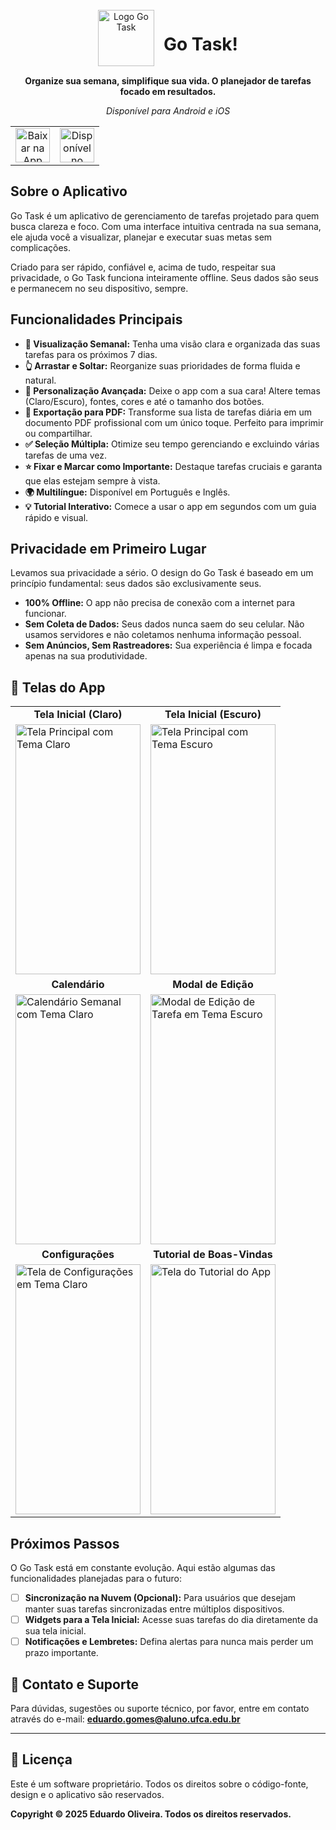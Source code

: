 <div align="center">
  <div style="display: flex; align-items: center; justify-content: center;">
    <img src="https://github.com/user-attachments/assets/f669fcc8-db9c-4959-8bdc-aa7e4fb64572" alt="Logo Go Task" width="90px" />
    <h1 style="margin-left: 15px;">Go Task!</h1>
  </div>
  <p>
    <strong>Organize sua semana, simplifique sua vida. O planejador de tarefas focado em resultados.</strong>
  </p>
  <p>
    <em>Disponível para Android e iOS</em>
  </p>
</div>

<div align="center">
  <table>
    <tr>
      <td align="center">
        <a href="URL_DA_SUA_APP_STORE">
          <img src="https://developer.apple.com/assets/elements/badges/download-on-the-app-store.svg" alt="Baixar na App Store" height="55px">
        </a>
      </td>
      <td align="center">
        <a href="URL_DA_SUA_GOOGLE_PLAY">
          <img src="https://play.google.com/intl/en_us/badges/static/images/badges/pt-br_badge_web_generic.png" alt="Disponível no Google Play" height="55px">
        </a>
      </td>
    </tr>
  </table>
</div>

## Sobre o Aplicativo

Go Task é um aplicativo de gerenciamento de tarefas projetado para quem busca clareza e foco. Com uma interface intuitiva centrada na sua semana, ele ajuda você a visualizar, planejar e executar suas metas sem complicações.

Criado para ser rápido, confiável e, acima de tudo, respeitar sua privacidade, o Go Task funciona inteiramente offline. Seus dados são seus e permanecem no seu dispositivo, sempre.

## Funcionalidades Principais

* **📅 Visualização Semanal:** Tenha uma visão clara e organizada das suas tarefas para os próximos 7 dias.
* **👆 Arrastar e Soltar:** Reorganize suas prioridades de forma fluida e natural.
* **🎨 Personalização Avançada:** Deixe o app com a sua cara! Altere temas (Claro/Escuro), fontes, cores e até o tamanho dos botões.
* **📄 Exportação para PDF:** Transforme sua lista de tarefas diária em um documento PDF profissional com um único toque. Perfeito para imprimir ou compartilhar.
* **✅ Seleção Múltipla:** Otimize seu tempo gerenciando e excluindo várias tarefas de uma vez.
* **⭐ Fixar e Marcar como Importante:** Destaque tarefas cruciais e garanta que elas estejam sempre à vista.
* **🌍 Multilíngue:** Disponível em Português e Inglês.
* **💡 Tutorial Interativo:** Comece a usar o app em segundos com um guia rápido e visual.

## Privacidade em Primeiro Lugar

Levamos sua privacidade a sério. O design do Go Task é baseado em um princípio fundamental: seus dados são exclusivamente seus.

* **100% Offline:** O app não precisa de conexão com a internet para funcionar.
* **Sem Coleta de Dados:** Seus dados nunca saem do seu celular. Não usamos servidores e não coletamos nenhuma informação pessoal.
* **Sem Anúncios, Sem Rastreadores:** Sua experiência é limpa e focada apenas na sua produtividade.

## 📱 Telas do App

<div align="center">
<table>
  <tr>
    <td align="center"><strong>Tela Inicial (Claro)</strong></td>
    <td align="center"><strong>Tela Inicial (Escuro)</strong></td>
  </tr>
  <tr>
    <td><img src="https://github.com/user-attachments/assets/2867c0bd-cf1a-4767-a1de-63f5495f84f5" alt="Tela Principal com Tema Claro" width="200px" height="400px" /></td>
    <td><img src="https://github.com/user-attachments/assets/a7e4a8ef-ba21-42d0-bcf0-9bd9a179ca9e" alt="Tela Principal com Tema Escuro" width="200px" height="400px" /></td>
  </tr>
  <tr>
    <td align="center"><strong>Calendário</strong></td>
    <td align="center"><strong>Modal de Edição</strong></td>
  </tr>
  <tr>
    <td><img src="https://github.com/user-attachments/assets/d75fd42c-256e-434f-98de-58e3143ad6b2" alt="Calendário Semanal com Tema Claro" width="200px" height="400px" /></td>
    <td><img src="https://github.com/user-attachments/assets/916b8975-be40-49a6-b8f5-814e5167f984" alt="Modal de Edição de Tarefa em Tema Escuro" width="200px" height="400px" /></td>
  </tr>
    <tr>
    <td align="center"><strong>Configurações</strong></td>
    <td align="center"><strong>Tutorial de Boas-Vindas</strong></td>
  </tr>
  <tr>
    <td><img src="https://github.com/user-attachments/assets/c545eafd-ead2-4888-8259-d0c9b85792f9" alt="Tela de Configurações em Tema Claro" width="200px" height="400px" /></td>
    <td><img src="https://github.com/user-attachments/assets/08a20f32-fdd9-4098-bdce-8e2b71b2229c" alt="Tela do Tutorial do App" width="200px" height="400px" /></td>
  </tr>
</table>
</div>


## Próximos Passos

O Go Task está em constante evolução. Aqui estão algumas das funcionalidades planejadas para o futuro:

* [ ] **Sincronização na Nuvem (Opcional):** Para usuários que desejam manter suas tarefas sincronizadas entre múltiplos dispositivos.
* [ ] **Widgets para a Tela Inicial:** Acesse suas tarefas do dia diretamente da sua tela inicial.
* [ ] **Notificações e Lembretes:** Defina alertas para nunca mais perder um prazo importante.

## 💬 Contato e Suporte

Para dúvidas, sugestões ou suporte técnico, por favor, entre em contato através do e-mail:
**[eduardo.gomes@aluno.ufca.edu.br](mailto:eduardo.gomes@aluno.ufca.edu.br)**

---

## 📄 Licença

Este é um software proprietário. Todos os direitos sobre o código-fonte, design e o aplicativo são reservados.

**Copyright © 2025 Eduardo Oliveira. Todos os direitos reservados.**
